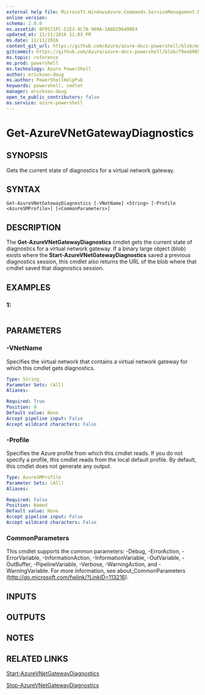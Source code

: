 ```yaml
---
external help file: Microsoft.WindowsAzure.Commands.ServiceManagement.Network.dll-Help.xml
online version: 
schema: 2.0.0
ms.assetid: 8F9571FC-51E3-4C7A-909A-2A8D296490E4
updated_at: 11/11/2016 11:03 PM
ms.date: 11/11/2016
content_git_url: https://github.com/Azure/azure-docs-powershell/blob/master/azureps-cmdlets-docs/ServiceManagement/Azure.Networking/v3.0.0/Get-AzureVNetGatewayDiagnostics.md
gitcommit: https://github.com/Azure/azure-docs-powershell/blob/79eeb985ea480979357fb4695832a0c3d29a48bf/azureps-cmdlets-docs/ServiceManagement/Azure.Networking/v3.0.0/Get-AzureVNetGatewayDiagnostics.md
ms.topic: reference
ms.prod: powershell
ms.technology: Azure PowerShell
author: erickson-doug
ms.author: PowerShellHelpPub
keywords: powershell, cmdlet
manager: erickson-doug
open_to_public_contributors: false
ms.service: azure-powershell
---
```


# Get-AzureVNetGatewayDiagnostics

## SYNOPSIS
Gets the current state of diagnostics for a virtual network gateway.

## SYNTAX

```
Get-AzureVNetGatewayDiagnostics [-VNetName] <String> [-Profile <AzureSMProfile>] [<CommonParameters>]
```

## DESCRIPTION
The **Get-AzureVNetGatewayDiagnostics** cmdlet gets the current state of diagnostics for a virtual network gateway.
If a binary large object (blob) exists where the **Start-AzureVNetGatewayDiagnostics** saved a previous diagnostics session, this cmdlet also returns the URL of the blob where that cmdlet saved that diagnostics session.

## EXAMPLES

### 1:
```

```

## PARAMETERS

### -VNetName
Specifies the virtual network that contains a virtual network gateway for which this cmdlet gets diagnostics.

```yaml
Type: String
Parameter Sets: (All)
Aliases: 

Required: True
Position: 0
Default value: None
Accept pipeline input: False
Accept wildcard characters: False
```

### -Profile
Specifies the Azure profile from which this cmdlet reads. 
If you do not specify a profile, this cmdlet reads from the local default profile.
By default, this cmdlet does not generate any output.

```yaml
Type: AzureSMProfile
Parameter Sets: (All)
Aliases: 

Required: False
Position: Named
Default value: None
Accept pipeline input: False
Accept wildcard characters: False
```

### CommonParameters
This cmdlet supports the common parameters: -Debug, -ErrorAction, -ErrorVariable, -InformationAction, -InformationVariable, -OutVariable, -OutBuffer, -PipelineVariable, -Verbose, -WarningAction, and -WarningVariable. For more information, see about_CommonParameters (http://go.microsoft.com/fwlink/?LinkID=113216).

## INPUTS

## OUTPUTS

## NOTES

## RELATED LINKS

[Start-AzureVNetGatewayDiagnostics](xref:ServiceManagement/Azure.Networking/v3.0.0/Start-AzureVNetGatewayDiagnostics.md)

[Stop-AzureVNetGatewayDiagnostics](xref:ServiceManagement/Azure.Networking/v3.0.0/Stop-AzureVNetGatewayDiagnostics.md)


